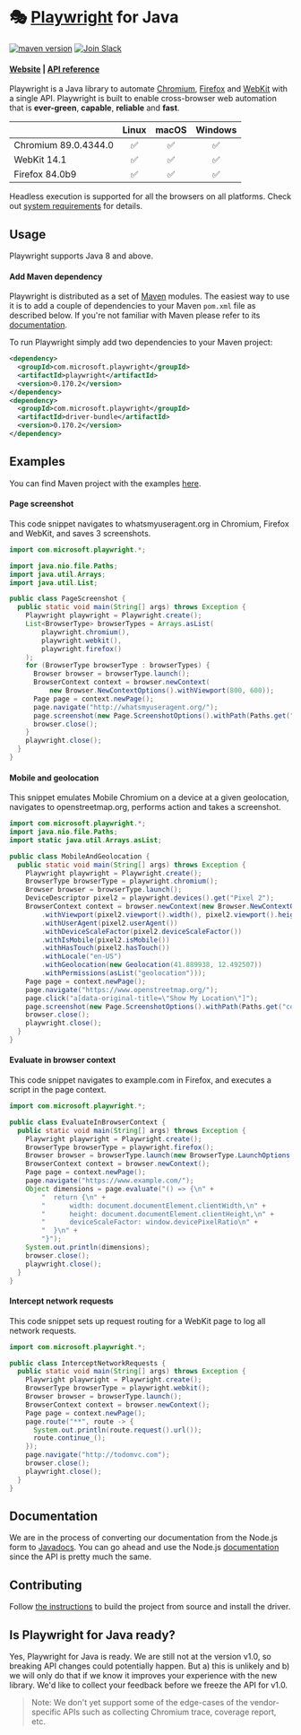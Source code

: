 # 🎭 [Playwright](https://playwright.dev) for Java

[![maven version](https://img.shields.io/maven-central/v/com.microsoft.playwright/playwright)](https://search.maven.org/search?q=com.microsoft.playwright)  [![Join Slack](https://img.shields.io/badge/join-slack-infomational)](https://join.slack.com/t/playwright/shared_invite/enQtOTEyMTUxMzgxMjIwLThjMDUxZmIyNTRiMTJjNjIyMzdmZDA3MTQxZWUwZTFjZjQwNGYxZGM5MzRmNzZlMWI5ZWUyOTkzMjE5Njg1NDg)

#### [Website](https://playwright.dev/) | [API reference](https://www.javadoc.io/doc/com.microsoft.playwright/playwright/latest/index.html)

Playwright is a Java library to automate [Chromium](https://www.chromium.org/Home), [Firefox](https://www.mozilla.org/en-US/firefox/new/) and [WebKit](https://webkit.org/) with a single API. Playwright is built to enable cross-browser web automation that is **ever-green**, **capable**, **reliable** and **fast**.

|          | Linux | macOS | Windows |
|   :---   | :---: | :---: | :---:   |
| Chromium <!-- GEN:chromium-version -->89.0.4344.0<!-- GEN:stop --> | :white_check_mark: | :white_check_mark: | :white_check_mark: |
| WebKit 14.1 | :white_check_mark: | :white_check_mark: | :white_check_mark: |
| Firefox <!-- GEN:firefox-version -->84.0b9<!-- GEN:stop --> | :white_check_mark: | :white_check_mark: | :white_check_mark: |

Headless execution is supported for all the browsers on all platforms. Check out [system requirements](https://playwright.dev/#?path=docs/intro.md&q=system-requirements) for details.

## Usage

Playwright supports Java 8 and above.

#### Add Maven dependency

Playwright is distributed as a set of [Maven](https://maven.apache.org/what-is-maven.html) modules. The easiest way to use it is to add a couple of dependencies to your Maven `pom.xml` file as described below. If you're not familiar with Maven please refer to its [documentation](https://maven.apache.org/guides/getting-started/maven-in-five-minutes.html).

To run Playwright simply add two dependencies to your Maven project:

```xml
<dependency>
  <groupId>com.microsoft.playwright</groupId>
  <artifactId>playwright</artifactId>
  <version>0.170.2</version>
</dependency>
<dependency>
  <groupId>com.microsoft.playwright</groupId>
  <artifactId>driver-bundle</artifactId>
  <version>0.170.2</version>
</dependency>
```

## Examples

You can find Maven project with the examples [here](./examples).

#### Page screenshot

This code snippet navigates to whatsmyuseragent.org in Chromium, Firefox and WebKit, and saves 3 screenshots.

```java
import com.microsoft.playwright.*;

import java.nio.file.Paths;
import java.util.Arrays;
import java.util.List;

public class PageScreenshot {
  public static void main(String[] args) throws Exception {
    Playwright playwright = Playwright.create();
    List<BrowserType> browserTypes = Arrays.asList(
        playwright.chromium(),
        playwright.webkit(),
        playwright.firefox()
    );
    for (BrowserType browserType : browserTypes) {
      Browser browser = browserType.launch();
      BrowserContext context = browser.newContext(
          new Browser.NewContextOptions().withViewport(800, 600));
      Page page = context.newPage();
      page.navigate("http://whatsmyuseragent.org/");
      page.screenshot(new Page.ScreenshotOptions().withPath(Paths.get("screenshot-" + browserType.name() + ".png")));
      browser.close();
    }
    playwright.close();
  }
}
```

#### Mobile and geolocation

This snippet emulates Mobile Chromium on a device at a given geolocation, navigates to openstreetmap.org, performs action and takes a screenshot.

```java
import com.microsoft.playwright.*;
import java.nio.file.Paths;
import static java.util.Arrays.asList;

public class MobileAndGeolocation {
  public static void main(String[] args) throws Exception {
    Playwright playwright = Playwright.create();
    BrowserType browserType = playwright.chromium();
    Browser browser = browserType.launch();
    DeviceDescriptor pixel2 = playwright.devices().get("Pixel 2");
    BrowserContext context = browser.newContext(new Browser.NewContextOptions()
        .withViewport(pixel2.viewport().width(), pixel2.viewport().height())
        .withUserAgent(pixel2.userAgent())
        .withDeviceScaleFactor(pixel2.deviceScaleFactor())
        .withIsMobile(pixel2.isMobile())
        .withHasTouch(pixel2.hasTouch())
        .withLocale("en-US")
        .withGeolocation(new Geolocation(41.889938, 12.492507))
        .withPermissions(asList("geolocation")));
    Page page = context.newPage();
    page.navigate("https://www.openstreetmap.org/");
    page.click("a[data-original-title=\"Show My Location\"]");
    page.screenshot(new Page.ScreenshotOptions().withPath(Paths.get("colosseum-pixel2.png")));
    browser.close();
    playwright.close();
  }
}
```

#### Evaluate in browser context

This code snippet navigates to example.com in Firefox, and executes a script in the page context.

```java
import com.microsoft.playwright.*;

public class EvaluateInBrowserContext {
  public static void main(String[] args) throws Exception {
    Playwright playwright = Playwright.create();
    BrowserType browserType = playwright.firefox();
    Browser browser = browserType.launch(new BrowserType.LaunchOptions().withHeadless(false));
    BrowserContext context = browser.newContext();
    Page page = context.newPage();
    page.navigate("https://www.example.com/");
    Object dimensions = page.evaluate("() => {\n" +
        "  return {\n" +
        "      width: document.documentElement.clientWidth,\n" +
        "      height: document.documentElement.clientHeight,\n" +
        "      deviceScaleFactor: window.devicePixelRatio\n" +
        "  }\n" +
        "}");
    System.out.println(dimensions);
    browser.close();
    playwright.close();
  }
}
```

#### Intercept network requests

This code snippet sets up request routing for a WebKit page to log all network requests.

```java
import com.microsoft.playwright.*;

public class InterceptNetworkRequests {
  public static void main(String[] args) throws Exception {
    Playwright playwright = Playwright.create();
    BrowserType browserType = playwright.webkit();
    Browser browser = browserType.launch();
    BrowserContext context = browser.newContext();
    Page page = context.newPage();
    page.route("**", route -> {
      System.out.println(route.request().url());
      route.continue_();
    });
    page.navigate("http://todomvc.com");
    browser.close();
    playwright.close();
  }
}
```

## Documentation

We are in the process of converting our documentation from the Node.js form to [Javadocs](https://www.javadoc.io/doc/com.microsoft.playwright/playwright/latest/index.html). You can go ahead and use the Node.js [documentation](https://playwright.dev/) since the API is pretty much the same.

## Contributing

Follow [the instructions](https://github.com/microsoft/playwright-java/blob/master/CONTRIBUTING.md#getting-code) to build the project from source and install the driver.

## Is Playwright for Java ready?

Yes, Playwright for Java is ready. We are still not at the version v1.0, so breaking API changes could potentially happen. But a) this is unlikely and b) we will only do that if we know it improves your experience with the new library. We'd like to collect your feedback before we freeze the API for v1.0.

> Note: We don't yet support some of the edge-cases of the vendor-specific APIs such as collecting Chromium trace, coverage report, etc.
